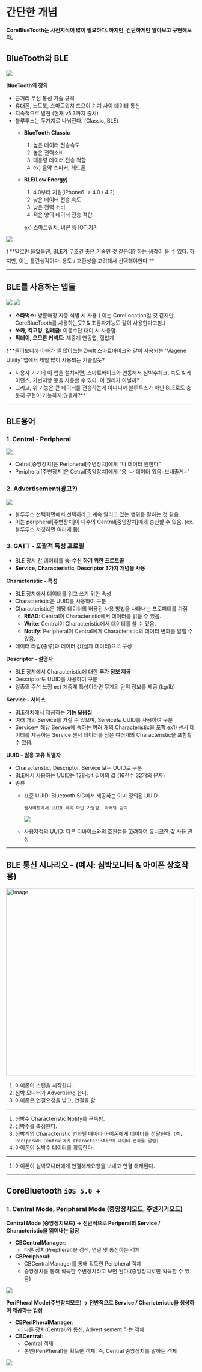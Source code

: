 # 간단한 개념

**CoreBlueTooth는 사전지식이 많이 필요하다. 하지만, 간단하게만 알아보고 구현해보자.**

## BlueTooth와 BLE

![](https://hackmd.io/_uploads/ByGBSMtSh.png)


**BlueTooth의 정의**

- 근거리 무선 통신 기술 규격
- 휴대폰, 노트북, 스마트워치 드으이 기기 사이 데이터 통신
- 지속적으로 발전 (현재 v5.3까지 출시)
- 블루투스는 두가지로 나눠진다. (Classic, BLE)
    - **BlueTooth Classic**
        1. 높은 데이터 전송속도
        2. 높은 전력소비
        3. 대용량 데이터 전송 적합
        4. ex) 음악 스피커, 헤드폰
    - **BLE(Low Energy)**
        1. 4.0부터 지원(iPhone6 → 4.0 / 4.2)
        2. 낮은 데이터 전송 속도
        3. 낮은 전력 소비
        4. 적은 양의 데이터 전송 적합
        
        ex) 스마트워치, 비콘 등 IOT 기기
        

![](https://hackmd.io/_uploads/BJ7vBMtrn.png)


<aside>
❗ **말로만 들었을땐, BLE가 무조건 좋은 기술인 것 같은데? 하는 생각이 들 수 있다.
하지만, 이는 틀린생각이다. 용도 / 호환성을 고려해서 선택해야한다.**

</aside>

---

## BLE를 사용하는 앱들

![](https://hackmd.io/_uploads/BkUtBfKSn.png)
![](https://hackmd.io/_uploads/HJdRBzFBn.png)







- **스타벅스:**
방문매장 자동 식별 시 사용 ( 이는 CoreLocation일 것 같지만, CoreBlueTooth를 사용하는듯? & 초음파기능도 같이 사용한다고함.)
- **쏘카, 킥고잉, 일레클:**
이동수단 대여 시 사용함.
- **픽데이, 오므론 커넥트:**
체중계 연동앱, 혈압계

<aside>
❗ **들어보니까 아빠가 젤 많이쓰는 Zwift 스마트바이크와 같이 사용되는 
‘Magene Utility’ 앱에서 제일 많이 사용되는 기술일듯?

- 사용자 기기에 이 앱을 설치하면, 스마트바이크와 연동해서 심박수체크, 속도 & 케이던스, 가변저항 등을 사용할 수 있다. 이 원리가 아닐까?
- 그리고, 위 기능은 큰 데이터를 전송하는게 아니니까 블루투스가 아닌 BLE로도 충분히 구현이 가능하지 않을까?**

</aside>

---

## BLE용어

### 1. **Central - Peripheral**

![](https://hackmd.io/_uploads/Sy3QIfFB3.png)


- Cetral[중앙장치]은 Peripheral[주변장치]에게 “나 데이터 원한다”
- Peripheral[주변장치]은 Cetral[중앙장치]에게 “응, 나 데이터 있음. 보내줄게~”

### 2. Advertisement(광고?)

![](https://hackmd.io/_uploads/S1gSUfYSh.png)


- 블루투스 선택화면에서 선택하라고 계속 알리고 있는 행위를 말하는 것 같음.
- 이는 peripheral[주변장치]이 다수의 Central[중앙장치]에게 송신할 수 있음. 
(ex. 블루투스 서칭하면 여러개 뜸)

### 3. GATT - 포괄적 특성 프로필

- BLE 장치 간 데이터를 **송-수신 하기 위한 프로토콜**
- **Service, Characteristic, Descriptor 3가지 개념을 사용**

**Characteristic - 특성**

- BLE 장치에서 데이터를 읽고 쓰기 위한 속성
- Characteristic은 UUID를 사용하여 구분
- Characteristic은 해당 데이터의 허용된 사용 방법을 나타내는 프로퍼티를 가짐
    - **READ**: Central이 Characteristic에서 데이터를 읽을 수 있음.
    - **Write**: Central이 Characteristic에서 데이터를 쓸 수 있음.
    - **Notify**: Peripheral이 Central에게 Characteristic의 데이터 변화를 알릴 수 있음.
- 데이터 타입(종류)과 데이터 값(실제 데이터)으로 구성

**Descriptor - 설명자**

- BLE 장치에서 Characteristic에 대한 **추가 정보 제공**
- Descriptor도 UUID를 사용하여 구분
- 일종의 주석 느낌
ex) 체중계 특성이라면 무게의 단위 정보를 제공 (kg/lb)

**Service - 서비스**

- BLE장치에서 제공하는 **기능 모음집**
- 여러 개의 Service를 가질 수 있으며, Service도 UUID를 사용하여 구분
- Service는 해당 Service에 속하는 여러 개의 Characteristic을 포함
ex1) 센서 데이터를 제공하는 Service
센서 데이터를 담은 여러개의 Characteristic을 포함할 수 있음.

**UUID - 범용 고유 식별자**

- Characteristic, Descriptor, Service 모두 UUID로 구분
- BLE에서 사용하는 UUID는 128-bit 길이의 값 (16진수 32개의 문자)
- 종류
    - 표준 UUID: Bluetooth SIG에서 제공하는 이미 정의된 UUID
        
        `웹사이트에서 UUID 목록 확인 가능함. 아래와 같이`
        
        ![](https://hackmd.io/_uploads/BJ6RIMYSn.png)

        
    - 사용자정의 UUID: 다른 디바이스와의 호환성을 고려하여 유니크한 값 사용 권장
    

---

## BLE 통신 시나리오 - (예시: 심박모니터 & 아이폰 상호작용)

<img src="https://hackmd.io/_uploads/rkLewGYr3.png" alt="image" height="500">


1. 아이폰이 스캔을 시작한다.
2. 심박 모니터가 Advertising 한다.
3. 아이폰은 연결요청을 받고, 연결을 함.

---

1. 심박수 Characteristic Notify를 구독함.
2. 심박수를 측정한다.
3. 심박계의 Characteristic 변화될 때마다 아이폰에게 데이터를 전달한다.
`(즉, Peripera이 Central에게 Characteristic의 데이터 변화를 알림)`
4. 아이폰이 심박수 데이터를 획득한다.

---

1. 아이폰이 심박모니터에게 연결해제요청을 보내고 연결 해제된다.

---

## CoreBluetooth `iOS 5.0 +`

### 1. Central Mode, Peripheral Mode (중앙장치모드, 주변기기모드)

**Central Mode (중앙장치모드) → 전반적으로 Periperal의 Service / Characteristic을 읽어내는 입장**

- **CBCentralManager**:
    - 다른 장치(Prepheral)을 검색, 연결 및 통신하는 객체
- **CBPeripheral**:
    - CBCentralManager를 통해 획득한 Peripheral 객체
    - 중앙장치를 통해 획득한 주변장치라고 보면 된다.(중앙장치로만 획득할 수 있음)

![](https://hackmd.io/_uploads/ryWlufYH3.png)


**PeriPheral Mode(주변장치모드) → 전반적으로 Service / Charicteristic을 생성하여 제공하는 입장**

- **CBPeriPheralManager**:
    - 다른 장치(Central)와 통신, Advertisement 하는 객체
- **CBCentral**:
    - Central 객체
    - 본인(PeriPheral)을 획득한 객체. 즉, Central 중앙장치를 말하는 객체

![](https://hackmd.io/_uploads/B1cZOGFrn.png)
